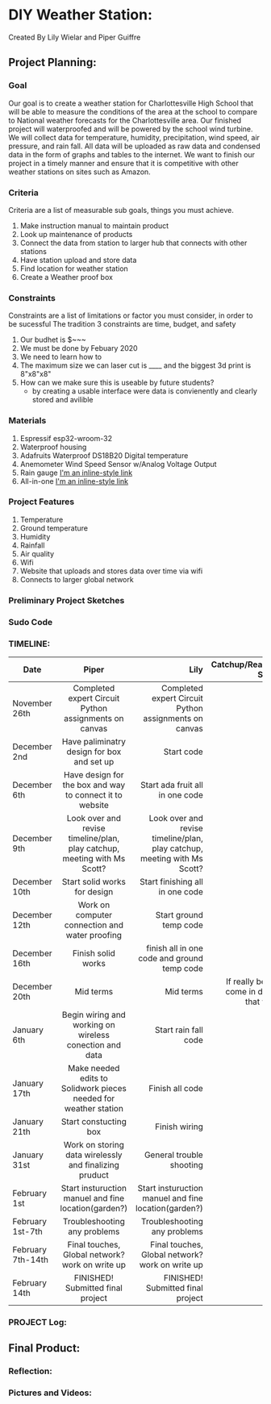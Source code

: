 # DIY Weather Station:
Created By Lily Wielar and Piper Guiffre

## Project Planning:

### Goal
Our goal is to create a weather station for Charlottesville High School that will be able to measure the conditions of the area at the school to compare to National weather forecasts for the Charlottesville area. Our finished project will waterproofed and will be powered by the school wind turbine. We will collect data for temperature, humidity, precipitation, wind speed, air pressure, and rain fall. All data will be uploaded as raw data and condensed data in the form of graphs and tables to the internet. We want to finish our project in a timely manner and ensure that it is competitive with other weather stations on sites such as Amazon. 

### Criteria
Criteria are a list of measurable sub goals, things you must achieve.
1. Make instruction manual to maintain product
2. Look up maintenance of products
3. Connect the data from station to larger hub that connects with other stations
4. Have station upload and store data 
5. Find location for weather station
6. Create a Weather proof box 

### Constraints
Constraints are a list of limitations or factor you must consider, in order to be sucessful
The tradition 3 constraints are time, budget, and safety
1. Our budhet is $~~~
2. We must be done by Febuary 2020
3. We need to learn how to 
4. The maximum size we can laser cut is ____ and the biggest 3d print is 8"x8"x8"
5. How can we make sure this is useable by future students?
      - by creating a usable interface were data is convienently and clearly stored and avilible

### Materials 
1. Espressif esp32-wroom-32
2. Waterproof housing
3. Adafruits Waterproof DS18B20 Digital temperature 
4. Anemometer Wind Speed Sensor w/Analog Voltage Output
5. Rain gauge [I'm an inline-style link](https://www.weathershack.com/product/rainwise-rainew211.html)
6. All-in-one [I'm an inline-style link](https://www.adafruit.com/product/3660) 

### Project Features
1. Temperature
2. Ground temperature
3. Humidity
4. Rainfall 
5. Air quality 
6. Wifi
7. Website that uploads and stores data over time via wifi 
8. Connects to larger global network 

### Preliminary Project Sketches 

### Sudo Code

### TIMELINE:
 Date          | Piper         | Lily       | Catchup/Reaction Space  |
 ------------- |:-------------:| ----------:| -----------------------:|
November 26th  | Completed expert Circuit Python assignments on canvas | Completed expert Circuit Python assignments on canvas |
December 2nd  | Have paliminatry design for box and set up| Start code |
December 6th  | Have design for the box and way to connect it to website | Start ada fruit all in one code |
December 9th  | Look over and revise timeline/plan, play catchup, meeting with Ms Scott? |  Look over and revise timeline/plan, play catchup, meeting with Ms Scott? |
December 10th |Start solid works for design| Start finishing all in one code|
December 12th |Work on computer connection and water proofing| Start ground temp code|
December 16th |Finish solid works| finish all in one code and ground temp code| 
December 20th |Mid terms |Mid terms | If really behind come in during that week| 
January 6th  |Begin wiring and working on wireless conection and data| Start rain fall code|
January 17th |Make needed edits to Solidwork pieces needed for weather station| Finish all code |
January 21th |Start constucting box| Finish wiring|
January 31st |Work on storing data wirelessly and finalizing pruduct| General trouble shooting|
February 1st | Start insturuction manuel and fine location(garden?) |Start insturuction manuel and fine location(garden?)|
February 1st-7th |Troubleshooting any problems |  Troubleshooting any problems |
February 7th-14th | Final touches, Global network? work on write up |  Final touches, Global network? work on write up |
February 14th |  FINISHED! Submitted final project | FINISHED! Submitted final project|


### PROJECT Log:

## Final Product:

### Reflection:

### Pictures and Videos:
